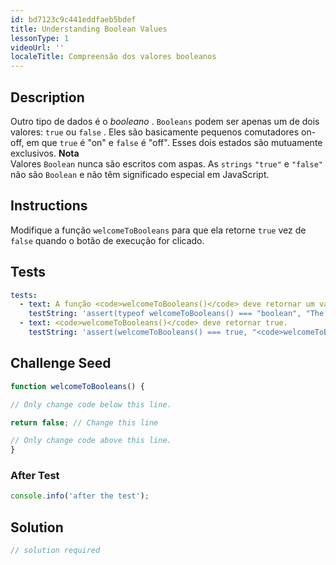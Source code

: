 ```yaml
---
id: bd7123c9c441eddfaeb5bdef
title: Understanding Boolean Values
lessonType: 1
videoUrl: ''
localeTitle: Compreensão dos valores booleanos
---
```


## Description
<section id="description"> Outro tipo de dados é o <dfn>booleano</dfn> . <code>Booleans</code> podem ser apenas um de dois valores: <code>true</code> ou <code>false</code> . Eles são basicamente pequenos comutadores on-off, em que <code>true</code> é &quot;on&quot; e <code>false</code> é &quot;off&quot;. Esses dois estados são mutuamente exclusivos. <strong>Nota</strong> <br> Valores <code>Boolean</code> nunca são escritos com aspas. As <code>strings</code> <code>&quot;true&quot;</code> e <code>&quot;false&quot;</code> não são <code>Boolean</code> e não têm significado especial em JavaScript. </section>

## Instructions
<section id="instructions"> Modifique a função <code>welcomeToBooleans</code> para que ela retorne <code>true</code> vez de <code>false</code> quando o botão de execução for clicado. </section>

## Tests
<section id='tests'>

```yml
tests:
  - text: A função <code>welcomeToBooleans()</code> deve retornar um valor booleano (verdadeiro / falso).
    testString: 'assert(typeof welcomeToBooleans() === "boolean", "The <code>welcomeToBooleans()</code> function should return a boolean &#40;true/false&#41; value.");'
  - text: <code>welcomeToBooleans()</code> deve retornar true.
    testString: 'assert(welcomeToBooleans() === true, "<code>welcomeToBooleans()</code> should return true.");'

```

</section>

## Challenge Seed
<section id='challengeSeed'>

<div id='js-seed'>

```js
function welcomeToBooleans() {

// Only change code below this line.

return false; // Change this line

// Only change code above this line.
}

```

</div>


### After Test
<div id='js-teardown'>

```js
console.info('after the test');
```

</div>

</section>

## Solution
<section id='solution'>

```js
// solution required
```
</section>
